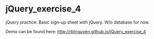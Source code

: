 jQuery_exercise_4
=================

jQuery practice: Basic sign-up sheet with jQuery. W/o database for now.

Demo can be found here: http://rbtnguyen.github.io/jQuery_exercise_4
